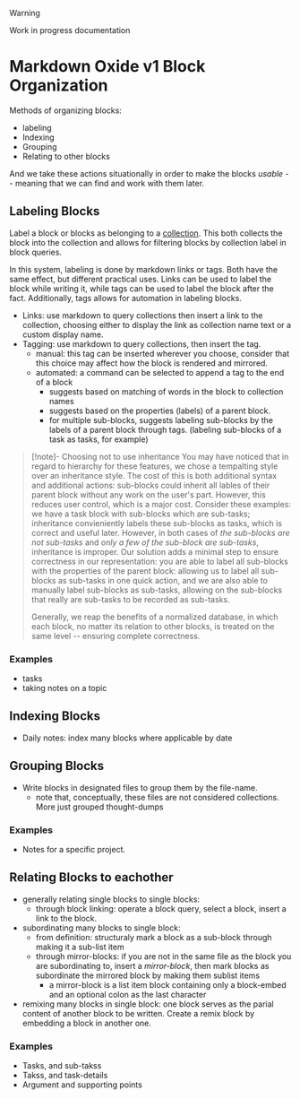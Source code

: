 > [!warning]
> Work in progress documentation

# Markdown Oxide v1 Block Organization

Methods of organizing blocks:

- labeling
- Indexing
- Grouping
- Relating to other blocks

And we take these actions situationally in order to make the blocks _usable_ -- meaning that we can find and work with them later.

## Labeling Blocks

Label a block or blocks as belonging to a [collection](2024-07-26#^collection). This both collects the block into the collection and allows for filtering blocks by collection label in block queries.

In this system, labeling is done by markdown links or tags. Both have the same effect, but different practical uses. Links can be used to label the block while writing it, while tags can be used to label the block after the fact. Additionally, tags allows for automation in labeling blocks.

- Links: use markdown to query collections then insert a link to the collection, choosing either to display the link as collection name text or a custom display name.
- Tagging: use markdown to query collections, then insert the tag.
  - manual: this tag can be inserted wherever you choose, consider that this choice may affect how the block is rendered and mirrored.
  - automated: a command can be selected to append a tag to the end of a block
    - suggests based on matching of words in the block to collection names
    - suggests based on the properties (labels) of a parent block.
    - for multiple sub-blocks, suggests labeling sub-blocks by the labels of a parent block through tags. (labeling sub-blocks of a task as tasks, for example)

> [!note]- Choosing not to use inheritance
> You may have noticed that in regard to hierarchy for these features, we chose a tempalting style over an inheritance style. The cost of this is both additional syntax and additional actions: sub-blocks could inherit all lables of their parent block without any work on the user's part. However, this reduces user control, which is a major cost. Consider these examples: we have a task block with sub-blocks which are sub-tasks; inheritance convieniently labels these sub-blocks as tasks, which is correct and useful later. However, in both cases of _the sub-blocks are not sub-tasks_ and _only a few of the sub-block are sub-tasks_, inheritance is improper. Our solution adds a minimal step to ensure correctness in our representation: you are able to label all sub-blocks with the properties of the parent block: allowing us to label all sub-blocks as sub-tasks in one quick action, and we are also able to manually label sub-blocks as sub-tasks, allowing on the sub-blocks that really are sub-tasks to be recorded as sub-tasks.
>
> Generally, we reap the benefits of a normalized database, in which each block, no matter its relation to other blocks, is treated on the same level -- ensuring complete correctness.

### Examples

- tasks
- taking notes on a topic

## Indexing Blocks

- Daily notes: index many blocks where applicable by date

## Grouping Blocks

- Write blocks in designated files to group them by the file-name.
  - note that, conceptually, these files are not considered collections. More just grouped thought-dumps

### Examples

- Notes for a specific project.

## Relating Blocks to eachother

- generally relating single blocks to single blocks:
  - through block linking: operate a block query, select a block, insert a link to the block.
- subordinating many blocks to single block:
  - from definition: structuraly mark a block as a sub-block through making it a sub-list item
  - through mirror-blocks: if you are not in the same file as the block you are subordinating to, insert a _mirror-block_, then mark blocks as subordinate the mirrored block by making them sublist items
    - a mirror-block is a list item block containing only a block-embed and an optional colon as the last character
- remixing many blocks in single block: one block serves as the parial content of another block to be written. Create a remix block by embedding a block in another one.

### Examples

- Tasks, and sub-takss
- Takss, and task-details
- Argument and supporting points
